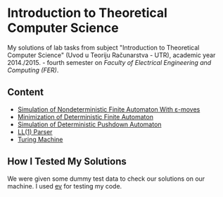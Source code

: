 # Introduction to Theoretical Computer Science

My solutions of lab tasks from subject "Introduction to Theoretical Computer Science" (Uvod u Teoriju Računarstva - UTR), academic year 2014./2015. - fourth semester on
_Faculty of Electrical Engineering and Computing (FER)_.

## Content

* [Simulation of  Nondeterministic Finite Automaton With ε-moves](https://github.com/hermanzdosilovic/utr/tree/master/lab-1)
* [Minimization of Deterministic Finite Automaton](https://github.com/hermanzdosilovic/utr/tree/master/lab-2)
* [Simulation of Deterministic Pushdown Automaton](https://github.com/hermanzdosilovic/utr/tree/master/lab-3)
* [LL(1) Parser](https://github.com/hermanzdosilovic/utr/tree/master/lab-4)
* [Turing Machine](https://github.com/hermanzdosilovic/utr/tree/master/lab-5)

## How I Tested My Solutions

We were given some dummy test data to check our solutions on our machine.
I used [ev](https://github.com/hermanzdosilovic/ev) for testing my code.

